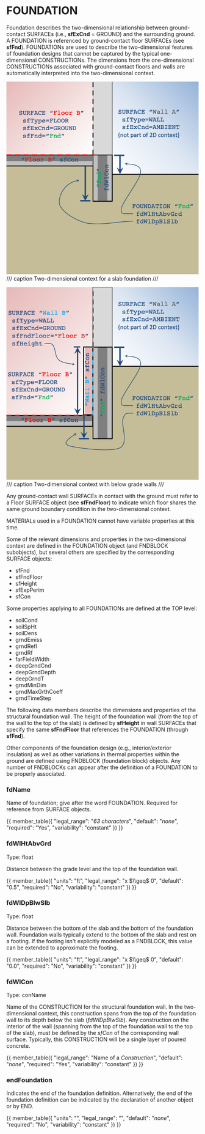 # FOUNDATION

Foundation describes the two-dimensional relationship between ground-contact SURFACEs (i.e., **sfExCnd** = GROUND) and the surrounding ground. A FOUNDATION is referenced by ground-contact floor SURFACEs (see **sfFnd**). FOUNDATIONs are used to describe the two-dimensional features of foundation designs that cannot be captured by the typical one-dimensional CONSTRUCTIONs. The dimensions from the one-dimensional CONSTRUCTIONs associated with ground-contact floors and walls are automatically interpreted into the two-dimensional context.

![Two-dimensional context for a slab foundation](../assets/images/fd_context_slab.png)
/// caption
Two-dimensional context for a slab foundation
///

![Two-dimensional context with below grade walls](../assets/images/fd_context_basement.png)
/// caption
Two-dimensional context with below grade walls
///

Any ground-contact wall SURFACEs in contact with the ground must refer to a Floor SURFACE object (see **sfFndFloor**) to indicate which floor shares the same ground boundary condition in the two-dimensional context.

MATERIALs used in a FOUNDATION cannot have variable properties at this time.

Some of the relevant dimensions and properties in the two-dimensional context are defined in the FOUNDATION object (and FNDBLOCK subobjects), but several others are specified by the corresponding SURFACE objects:

- sfFnd
- sfFndFloor
- sfHeight
- sfExpPerim
- sfCon

Some properties applying to all FOUNDATIONs are defined at the TOP level:

- soilCond
- soilSpHt
- soilDens
- grndEmiss
- grndRefl
- grndRf
- farFieldWidth
- deepGrndCnd
- deepGrndDepth
- deepGrndT
- grndMinDim
- grndMaxGrthCoeff
- grndTimeStep

The following data members describe the dimensions and properties of the structural foundation wall. The height of the foundation wall (from the top of the wall to the top of the slab) is defined by **sfHeight** in wall SURFACEs that specify the same **sfFndFloor** that references the FOUNDATION (through **sfFnd**).

Other components of the foundation design (e.g., interior/exterior insulation) as well as other variations in thermal properties within the ground are defined using FNDBLOCK (foundation block) objects. Any number of FNDBLOCKs can appear after the definition of a FOUNDATION to be properly associated.

### fdName

Name of foundation; give after the word FOUNDATION. Required for reference from SURFACE objects.

{{
  member_table({
    "legal_range": "*63 characters*",
    "default": "*none*", 
    "required": "Yes",
    "variability": "constant" 
  })
}}

### fdWlHtAbvGrd

Type: float

Distance between the grade level and the top of the foundation wall.

{{
  member_table({
    "units": "ft",
    "legal_range": "x $\\geq$ 0", 
    "default": "0.5",
    "required": "No",
    "variability": "constant" 
  })
}}

### fdWlDpBlwSlb

Type: float

Distance between the bottom of the slab and the bottom of the foundation wall. Foundation walls typically extend to the bottom of the slab and rest on a footing. If the footing isn't explicitly modeled as a FNDBLOCK, this value can be extended to approximate the footing.

{{
  member_table({
    "units": "ft",
    "legal_range": "x $\\geq$ 0", 
    "default": "0.0",
    "required": "No",
    "variability": "constant" 
  })
}}

### fdWlCon

Type: conName

Name of the CONSTRUCTION for the structural foundation wall. In the two-dimensional context, this construction spans from the top of the foundation wall to its depth below the slab (*fdWlDpBlwSlb*). Any construction on the interior of the wall (spanning from the top of the foundation wall to the top of the slab), must be defined by the *sfCon* of the corresponding wall surface. Typically, this CONSTRUCTION will be a single layer of poured concrete.

{{
  member_table({
    "legal_range": "Name of a *Construction*",
    "default": "*none*", 
    "required": "Yes",
    "variability": "constant" 
  })
}}

### endFoundation

Indicates the end of the foundation definition. Alternatively, the end of the foundation definition can be indicated by the declaration of another object or by END.

{{
  member_table({
    "units": "",
    "legal_range": "", 
    "default": "*none*",
    "required": "No",
    "variability": "constant" 
  })
}}

